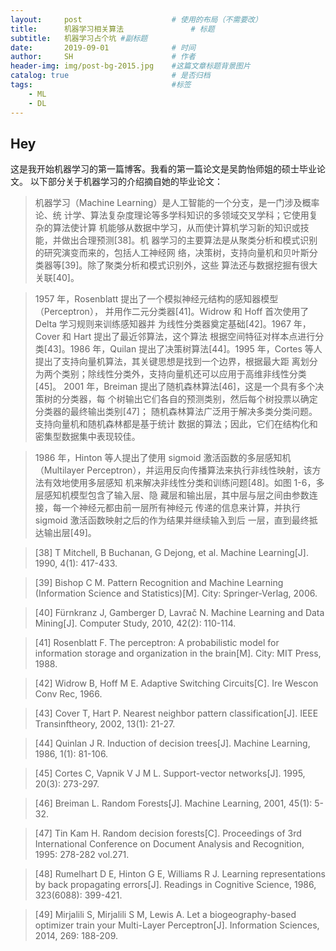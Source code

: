 ```yaml
---
layout:     post                    # 使用的布局（不需要改）
title:      机器学习相关算法               # 标题 
subtitle:   机器学习占个坑 #副标题
date:       2019-09-01              # 时间
author:     SH                      # 作者
header-img: img/post-bg-2015.jpg    #这篇文章标题背景图片
catalog: true                       # 是否归档
tags:                               #标签
    - ML
    - DL
---
```


## Hey
这是我开始机器学习的第一篇博客。我看的第一篇论文是吴韵怡师姐的硕士毕业论文。
以下部分关于机器学习的介绍摘自她的毕业论文：
> 机器学习（Machine Learning）是人工智能的一个分支，是一门涉及概率论、统
计学、算法复杂度理论等多学科知识的多领域交叉学科；它使用复杂的算法使计算
机能够从数据中学习，从而使计算机学习新的知识或技能，并做出合理预测[38]。机
器学习的主要算法是从聚类分析和模式识别的研究演变而来的，包括人工神经网
络，决策树，支持向量机和贝叶斯分类器等[39]。除了聚类分析和模式识别外，这些
算法还与数据挖掘有很大关联[40]。

> 1957 年，Rosenblatt 提出了一个模拟神经元结构的感知器模型（Perceptron），
并用作二元分类器[41]。Widrow 和 Hoff 首次使用了 Delta 学习规则来训练感知器并
为线性分类器奠定基础[42]。1967 年，Cover 和 Hart 提出了最近邻算法，这个算法
根据空间特征对样本点进行分类[43]。1986 年，Quilan 提出了决策树算法[44]。1995
年，Cortes 等人提出了支持向量机算法，其关键思想是找到一个边界，根据最大距
离划分为两个类别；除线性分类外，支持向量机还可以应用于高维非线性分类[45]。
2001 年，Breiman 提出了随机森林算法[46]，这是一个具有多个决策树的分类器，每
个树输出它们各自的预测类别，然后每个树投票以确定分类器的最终输出类别[47]；
随机森林算法广泛用于解决多类分类问题。支持向量机和随机森林都是基于统计
数据的算法；因此，它们在结构化和密集型数据集中表现较佳。

> 1986 年，Hinton 等人提出了使用 sigmoid 激活函数的多层感知机（Multilayer
Perceptron），并运用反向传播算法来执行非线性映射，该方法有效地使用多层感知
机来解决非线性分类和训练问题[48]。如图 1-6，多层感知机模型包含了输入层、隐
藏层和输出层，其中层与层之间由参数连接，每一个神经元都由前一层所有神经元
传递的信息来计算，并执行 sigmoid 激活函数映射之后的作为结果并继续输入到后
一层，直到最终抵达输出层[49]。

> [38] T Mitchell, B Buchanan, G Dejong, et al. Machine Learning[J]. 1990, 4(1): 417-433.

> [39] Bishop C M. Pattern Recognition and Machine Learning (Information Science and 
Statistics)[M]. City: Springer-Verlag, 2006.

> [40] Fürnkranz J, Gamberger D, Lavrač N. Machine Learning and Data Mining[J]. 
Computer Study, 2010, 42(2): 110-114.

> [41] Rosenblatt F. The perceptron: A probabilistic model for information storage and 
organization in the brain[M]. City: MIT Press, 1988.

> [42] Widrow B, Hoff M E. Adaptive Switching Circuits[C]. Ire Wescon Conv Rec, 1966.

> [43] Cover T, Hart P. Nearest neighbor pattern classification[J]. IEEE Transinftheory, 
2002, 13(1): 21-27.

> [44] Quinlan J R. Induction of decision trees[J]. Machine Learning, 1986, 1(1): 81-106.

> [45] Cortes C, Vapnik V J M L. Support-vector networks[J]. 1995, 20(3): 273-297.

> [46] Breiman L. Random Forests[J]. Machine Learning, 2001, 45(1): 5-32.

> [47] Tin Kam H. Random decision forests[C]. Proceedings of 3rd International 
Conference on Document Analysis and Recognition, 1995: 278-282 vol.271.

> [48] Rumelhart D E, Hinton G E, Williams R J. Learning representations by back propagating errors[J]. Readings in Cognitive Science, 1986, 323(6088): 399-421.

> [49] Mirjalili S, Mirjalili S M, Lewis A. Let a biogeography-based optimizer train your 
Multi-Layer Perceptron[J]. Information Sciences, 2014, 269: 188-209.
